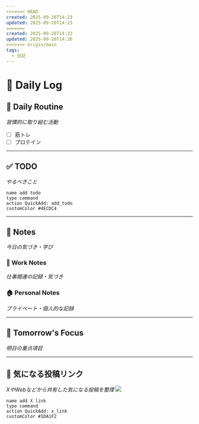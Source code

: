 ```yaml
---
<<<<<<< HEAD
created: 2025-09-26T14:23
updated: 2025-09-26T14:23
=======
created: 2025-09-26T14:22
updated: 2025-09-26T14:26
>>>>>>> origin/main
tags:
  - 日記
---
```


# 📅 Daily Log

## 💪 Daily Routine
*習慣的に取り組む活動*

- [ ] 筋トレ
- [ ] プロテイン

---

## ✅ TODO
*やるべきこと*

```button
name add todo
type command
action QuickAdd: add_todo
customColor #4ECDC4
```

---

## 📝 Notes
*今日の気づき・学び*

### 💼 Work Notes
*仕事関連の記録・気づき*



### 🏠 Personal Notes  
*プライベート・個人的な記録*



---

## 🎯 Tomorrow's Focus
*明日の重点項目*

---

## 🔗 気になる投稿リンク
*XやWebなどから共有した気になる投稿を整理*
![]([https://x.com/madmax99993/status/1971071015129403890?s=61](https://x.com/madmax99993/status/1971071015129403890?s=61))


```button
name add X link
type command
action QuickAdd: x_link
customColor #1DA1F2
```
